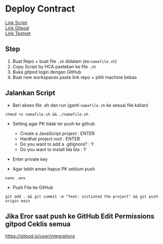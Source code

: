 # Deploy Contract

[Link Script](https://github.com/dante4rt/Ramanode-Guides/blob/main/Swisstronik/swisstronik.sh) \
[Link Gitpod](https://gitpod.io/workspaces) \
[Link Testnet](https://www.swisstronik.com/testnet2/dashboard)


## Step
1. Buat Repo + buat file ```.sh``` didalam (ex:```namafile.sh```)
2. Copy Script by HCA pastekan ke file ```.sh```
3. Buka gitpod login dengan GitHub
4. Buat new workspaces paste link repo + pilih machine bebas




## Jalankan Script
* Beri akses file .sh dan run (ganti ```namafile.sh``` ke sesuai file kalian)
```
chmod +x namafile.sh && ./namafile.sh
```

* Setting agar PK tidak ter push ke github
  - Create a JavaScript project : ENTER 
  - Hardhat project root : ENTER 
  - Do you want to add a .gitignore? : Y 
  - Do you want to install bla bla : Y  

* Enter private key

* Agar lebih aman hapus PK seblum push
```
nano .env
```

* Push File ke GitHub
```
git add . && git commit -m "feat: initiated the project" && git push origin main
```

## Jika Eror saat push ke GitHub Edit Permissions gitpod Ceklis semua
https://gitpod.io/user/integrations






